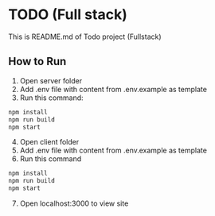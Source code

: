 # TODO (Full stack)
This is README.md of Todo project (Fullstack)

## How to Run
1. Open server folder
2. Add .env file with content from .env.example as template
3. Run this command:
```bash
npm install
npm run build
npm start
```
4. Open client folder
5. Add .env file with content from .env.example as template
6. Run this command
```bash
npm install
npm run build
npm start
```
7. Open localhost:3000 to view site